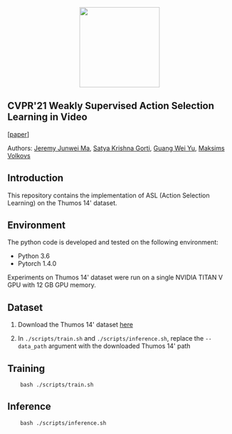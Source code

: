 <p align="center">
<a href="https://layer6.ai/"><img src="https://github.com/layer6ai-labs/DropoutNet/blob/master/logs/logobox.jpg" width="180"></a>
</p>

## CVPR'21 Weakly Supervised Action Selection Learning in Video
[[paper](http://www.cs.toronto.edu/~guangweiyu/pdfs/CVPR2021_asl.pdf)]

Authors: [Jeremy Junwei Ma](https://scholar.google.com/citations?user=LyoH1SMAAAAJ&hl=en), [Satya Krishna Gorti](http://www.cs.toronto.edu/~satyag/), [Guang Wei Yu](http://www.cs.toronto.edu/~guangweiyu/), [Maksims Volkovs](http://www.cs.toronto.edu/~mvolkovs)

<a name="intro"/>

## Introduction
This repository contains the implementation of ASL (Action Selection Learning) on the Thumos 14' dataset.

<a name="env"/>

## Environment
The python code is developed and tested on the following environment:
* Python 3.6
* Pytorch 1.4.0

Experiments on Thumos 14' dataset were run on a single NVIDIA TITAN V GPU with 12 GB GPU memory.

<a name="dataset"/>

## Dataset

1. Download the Thumos 14' dataset [here](http://crcv.ucf.edu/THUMOS14/download.html)

2. In `./scripts/train.sh` and `./scripts/inference.sh`, replace the `--data_path` argument with the downloaded Thumos 14' path

## Training

```
    bash ./scripts/train.sh
```

## Inference

```
    bash ./scripts/inference.sh
```
